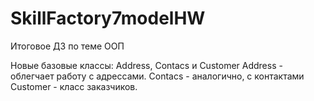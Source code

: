 # SkillFactory7modelHW

Итоговое ДЗ по теме ООП

Новые базовые классы: Address, Contacs и Customer
Address - облегчает работу с адрессами.
Contacs - аналогично, с контактами
Customer - класс заказчиков.